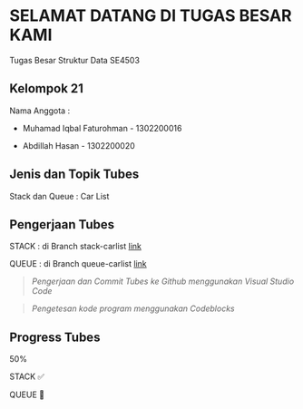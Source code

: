 
# SELAMAT DATANG DI TUGAS BESAR KAMI

Tugas Besar Struktur Data SE4503 

## Kelompok 21

Nama Anggota :

- Muhamad Iqbal Faturohman -
1302200016

- Abdillah Hasan -
1302200020

## Jenis dan Topik Tubes

Stack dan Queue : Car List

## Pengerjaan Tubes

STACK : di Branch stack-carlist [link](https://github.com/iqbalFatur87/carListSTD/tree/stack-carlist)

QUEUE : di Branch queue-carlist [link](https://github.com/iqbalFatur87/carListSTD/tree/queue-carlist)

> *Pengerjaan dan Commit Tubes ke Github menggunakan Visual Studio Code*

> *Pengetesan kode program menggunakan Codeblocks*

## Progress Tubes

50%

STACK ✅

QUEUE 🔄

